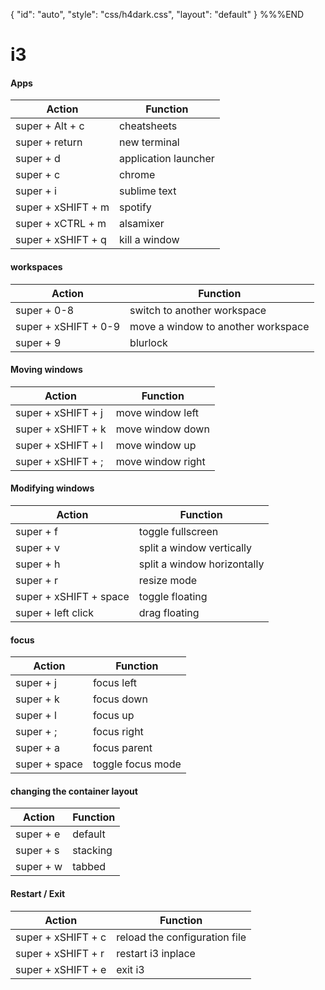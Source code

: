 {
    "id": "auto",
    "style": "css/h4dark.css",
    "layout": "default"
}
%%%END

# i3

#### Apps
Action | Function
-- | --
super + Alt + c | cheatsheets
super + return | new terminal
super + d | application launcher
super + c | chrome
super + i | sublime text
super + xSHIFT + m | spotify
super + xCTRL + m | alsamixer
super + xSHIFT + q | kill a window

#### workspaces
Action | Function
-- | --
super + 0-8  | switch to another workspace
super + xSHIFT + 0-9 |  move a window to another workspace
super + 9 | blurlock

#### Moving windows
Action | Function
-- | --
super + xSHIFT + j | move window left
super + xSHIFT + k | move window down
super + xSHIFT + l | move window up
super + xSHIFT + ; | move window right

#### Modifying windows
Action | Function
-- | --
super + f | toggle fullscreen
super + v | split a window vertically
super + h | split a window horizontally
super + r | resize mode
super + xSHIFT + space | toggle floating
super + left click | drag floating

#### focus
Action | Function
-- | --
super + j | focus left
super + k | focus down
super + l | focus up
super + ; | focus right
super + a | focus parent
super + space | toggle focus mode

#### changing the container layout
Action | Function
-- | --
super + e | default
super + s | stacking
super + w | tabbed

#### Restart / Exit
Action | Function
-- | --
super + xSHIFT + c | reload the configuration file
super + xSHIFT + r | restart i3 inplace
super + xSHIFT + e | exit i3
